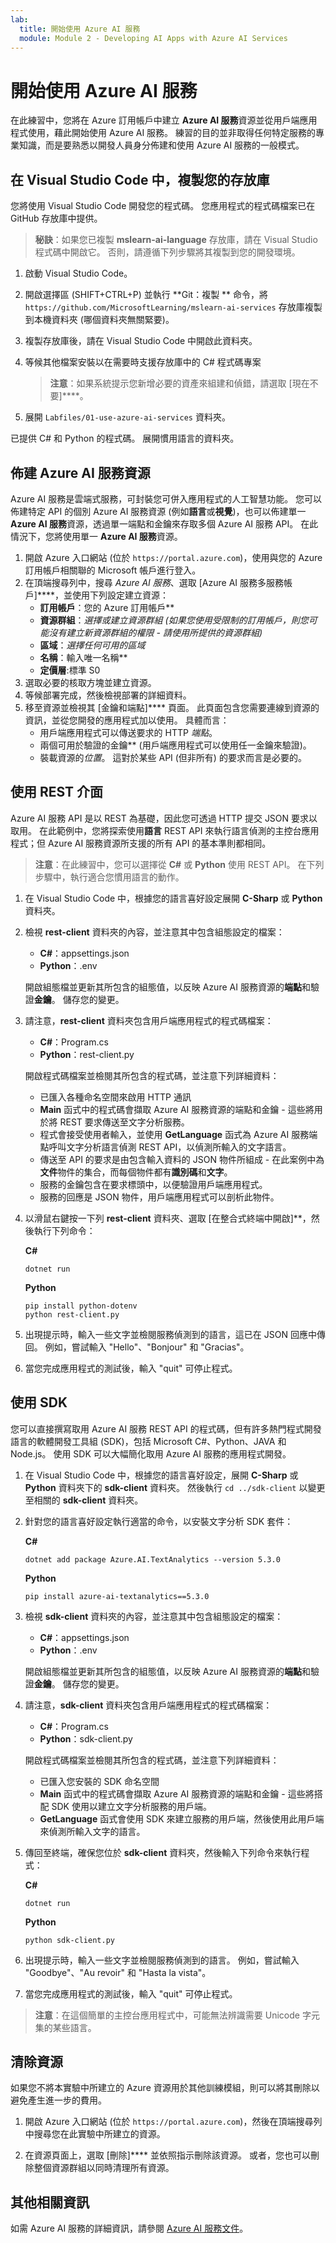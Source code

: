 ```yaml
---
lab:
  title: 開始使用 Azure AI 服務
  module: Module 2 - Developing AI Apps with Azure AI Services
---
```


# 開始使用 Azure AI 服務

在此練習中，您將在 Azure 訂用帳戶中建立 **Azure AI 服務**資源並從用戶端應用程式使用，藉此開始使用 Azure AI 服務。 練習的目的並非取得任何特定服務的專業知識，而是要熟悉以開發人員身分佈建和使用 Azure AI 服務的一般模式。

## 在 Visual Studio Code 中，複製您的存放庫

您將使用 Visual Studio Code 開發您的程式碼。 您應用程式的程式碼檔案已在 GitHub 存放庫中提供。

> **秘訣**：如果您已複製 **mslearn-ai-language** 存放庫，請在 Visual Studio 程式碼中開啟它。 否則，請遵循下列步驟將其複製到您的開發環境。

1. 啟動 Visual Studio Code。
2. 開啟選擇區 (SHIFT+CTRL+P) 並執行 **Git：複製 ** 命令，將 `https://github.com/MicrosoftLearning/mslearn-ai-services` 存放庫複製到本機資料夾 (哪個資料夾無關緊要)。
3. 複製存放庫後，請在 Visual Studio Code 中開啟此資料夾。
4. 等候其他檔案安裝以在需要時支援存放庫中的 C# 程式碼專案

    > **注意**：如果系統提示您新增必要的資產來組建和偵錯，請選取 [現在不要]****。

5. 展開 `Labfiles/01-use-azure-ai-services` 資料夾。

已提供 C# 和 Python 的程式碼。 展開慣用語言的資料夾。

## 佈建 Azure AI 服務資源

Azure AI 服務是雲端式服務，可封裝您可併入應用程式的人工智慧功能。 您可以佈建特定 API 的個別 Azure AI 服務資源 (例如**語言**或**視覺**)，也可以佈建單一 **Azure AI 服務**資源，透過單一端點和金鑰來存取多個 Azure AI 服務 API。 在此情況下，您將使用單一 **Azure AI 服務**資源。

1. 開啟 Azure 入口網站 (位於 `https://portal.azure.com`)，使用與您的 Azure 訂用帳戶相關聯的 Microsoft 帳戶進行登入。
2. 在頂端搜尋列中，搜尋 *Azure AI 服務*、選取 [Azure AI 服務多服務帳戶]****，並使用下列設定建立資源：
    - **訂用帳戶**：您的 Azure 訂用帳戶**
    - **資源群組**：*選擇或建立資源群組 (如果您使用受限制的訂用帳戶，則您可能沒有建立新資源群組的權限 - 請使用所提供的資源群組)*
    - **區域**：*選擇任何可用的區域*
    - **名稱**：輸入唯一名稱**
    - **定價層**:標準 S0
3. 選取必要的核取方塊並建立資源。
4. 等候部署完成，然後檢視部署的詳細資料。
5. 移至資源並檢視其 [金鑰和端點]**** 頁面。 此頁面包含您需要連線到資源的資訊，並從您開發的應用程式加以使用。 具體而言：
    - 用戶端應用程式可以傳送要求的 HTTP *端點*。
    - 兩個可用於驗證的金鑰** (用戶端應用程式可以使用任一金鑰來驗證)。
    - 裝載資源的*位置*。 這對於某些 API (但非所有) 的要求而言是必要的。

## 使用 REST 介面

Azure AI 服務 API 是以 REST 為基礎，因此您可透過 HTTP 提交 JSON 要求以取用。 在此範例中，您將探索使用**語言** REST API 來執行語言偵測的主控台應用程式；但 Azure AI 服務資源所支援的所有 API 的基本準則都相同。

> **注意**：在此練習中，您可以選擇從 **C#** 或 **Python** 使用 REST API。 在下列步驟中，執行適合您慣用語言的動作。

1. 在 Visual Studio Code 中，根據您的語言喜好設定展開 **C-Sharp** 或 **Python** 資料夾。
2. 檢視 **rest-client** 資料夾的內容，並注意其中包含組態設定的檔案：

    - **C#**：appsettings.json
    - **Python**：.env

    開啟組態檔並更新其所包含的組態值，以反映 Azure AI 服務資源的**端點**和驗證**金鑰**。 儲存您的變更。

3. 請注意，**rest-client** 資料夾包含用戶端應用程式的程式碼檔案：

    - **C#**：Program.cs
    - **Python**：rest-client.py

    開啟程式碼檔案並檢閱其所包含的程式碼，並注意下列詳細資料：
    - 已匯入各種命名空間來啟用 HTTP 通訊
    - **Main** 函式中的程式碼會擷取 Azure AI 服務資源的端點和金鑰 - 這些將用於將 REST 要求傳送至文字分析服務。
    - 程式會接受使用者輸入，並使用 **GetLanguage** 函式為 Azure AI 服務端點呼叫文字分析語言偵測 REST API，以偵測所輸入的文字語言。
    - 傳送至 API 的要求是由包含輸入資料的 JSON 物件所組成 - 在此案例中為**文件**物件的集合，而每個物件都有**識別碼**和**文字**。
    - 服務的金鑰包含在要求標頭中，以便驗證用戶端應用程式。
    - 服務的回應是 JSON 物件，用戶端應用程式可以剖析此物件。

4. 以滑鼠右鍵按一下列 **rest-client** 資料夾、選取 [在整合式終端中開啟]**，然後執行下列命令：

    **C#**

    ```
    dotnet run
    ```

    **Python**

    ```
    pip install python-dotenv
    python rest-client.py
    ```

5. 出現提示時，輸入一些文字並檢閱服務偵測到的語言，這已在 JSON 回應中傳回。 例如，嘗試輸入 "Hello"、"Bonjour" 和 "Gracias"。
6. 當您完成應用程式的測試後，輸入 "quit" 可停止程式。

## 使用 SDK

您可以直接撰寫取用 Azure AI 服務 REST API 的程式碼，但有許多熱門程式開發語言的軟體開發工具組 (SDK)，包括 Microsoft C#、Python、JAVA 和 Node.js。 使用 SDK 可以大幅簡化取用 Azure AI 服務的應用程式開發。

1. 在 Visual Studio Code 中，根據您的語言喜好設定，展開 **C-Sharp** 或 **Python** 資料夾下的 **sdk-client** 資料夾。 然後執行 `cd ../sdk-client` 以變更至相關的 **sdk-client** 資料夾。

2. 針對您的語言喜好設定執行適當的命令，以安裝文字分析 SDK 套件：

    **C#**

    ```
    dotnet add package Azure.AI.TextAnalytics --version 5.3.0
    ```

    **Python**

    ```
    pip install azure-ai-textanalytics==5.3.0
    ```

3. 檢視 **sdk-client** 資料夾的內容，並注意其中包含組態設定的檔案：

    - **C#**：appsettings.json
    - **Python**：.env

    開啟組態檔並更新其所包含的組態值，以反映 Azure AI 服務資源的**端點**和驗證**金鑰**。 儲存您的變更。
    
4. 請注意，**sdk-client** 資料夾包含用戶端應用程式的程式碼檔案：

    - **C#**：Program.cs
    - **Python**：sdk-client.py

    開啟程式碼檔案並檢閱其所包含的程式碼，並注意下列詳細資料：
    - 已匯入您安裝的 SDK 命名空間
    - **Main** 函式中的程式碼會擷取 Azure AI 服務資源的端點和金鑰 - 這些將搭配 SDK 使用以建立文字分析服務的用戶端。
    - **GetLanguage** 函式會使用 SDK 來建立服務的用戶端，然後使用此用戶端來偵測所輸入文字的語言。

5. 傳回至終端，確保您位於 **sdk-client** 資料夾，然後輸入下列命令來執行程式：

    **C#**

    ```
    dotnet run
    ```

    **Python**

    ```
    python sdk-client.py
    ```

6. 出現提示時，輸入一些文字並檢閱服務偵測到的語言。 例如，嘗試輸入 "Goodbye"、"Au revoir" 和 "Hasta la vista"。
7. 當您完成應用程式的測試後，輸入 "quit" 可停止程式。

> **注意**：在這個簡單的主控台應用程式中，可能無法辨識需要 Unicode 字元集的某些語言。

## 清除資源

如果您不將本實驗中所建立的 Azure 資源用於其他訓練模組，則可以將其刪除以避免產生進一步的費用。

1. 開啟 Azure 入口網站 (位於 `https://portal.azure.com`)，然後在頂端搜尋列中搜尋您在此實驗中所建立的資源。

2. 在資源頁面上，選取 [刪除]**** 並依照指示刪除該資源。 或者，您也可以刪除整個資源群組以同時清理所有資源。

## 其他相關資訊

如需 Azure AI 服務的詳細資訊，請參閱 [Azure AI 服務文件](https://docs.microsoft.com/azure/ai-services/what-are-ai-services)。
